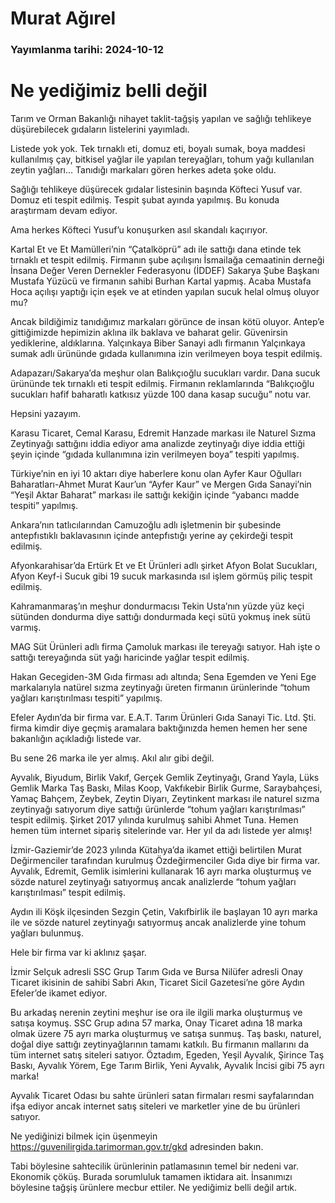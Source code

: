 # Murat Ağırel

### Yayımlanma tarihi: 2024-10-12

# Ne yediğimiz belli değil

Tarım ve Orman Bakanlığı nihayet taklit-tağşiş yapılan ve sağlığı tehlikeye düşürebilecek gıdaların listelerini yayımladı.

Listede yok yok. Tek tırnaklı eti, domuz eti, boyalı sumak, boya maddesi kullanılmış çay, bitkisel yağlar ile yapılan tereyağları, tohum yağı kullanılan zeytin yağları... Tanıdığı markaları gören herkes adeta şoke oldu.

Sağlığı tehlikeye düşürecek gıdalar listesinin başında Köfteci Yusuf var. Domuz eti tespit edilmiş. Tespit şubat ayında yapılmış. Bu konuda araştırmam devam ediyor.

Ama herkes Köfteci Yusuf’u konuşurken asıl skandalı kaçırıyor.

Kartal Et ve Et Mamülleri’nin “Çatalköprü” adı ile sattığı dana etinde tek tırnaklı et tespit edilmiş. Firmanın şube açılışını İsmailağa cemaatinin derneği İnsana Değer Veren Dernekler Federasyonu (İDDEF) Sakarya Şube Başkanı Mustafa Yüzücü ve firmanın sahibi Burhan Kartal yapmış. Acaba Mustafa Hoca açılışı yaptığı için eşek ve at etinden yapılan sucuk helal olmuş oluyor mu?



Ancak bildiğimiz tanıdığımız markaları görünce de insan kötü oluyor. Antep’e gittiğimizde hepimizin aklına ilk baklava ve baharat gelir. Güvenirsin yediklerine, aldıklarına. Yalçınkaya Biber Sanayi adlı firmanın Yalçınkaya sumak adlı ürününde gıdada kullanımına izin verilmeyen boya tespit edilmiş.

Adapazarı/Sakarya’da meşhur olan Balıkçıoğlu sucukları vardır. Dana sucuk ürününde tek tırnaklı eti tespit edilmiş. Firmanın reklamlarında “Balıkçıoğlu sucukları hafif baharatlı katkısız yüzde 100 dana kasap sucuğu” notu var.

Hepsini yazayım.

Karasu Ticaret, Cemal Karasu, Edremit Hanzade markası ile Naturel Sızma Zeytinyağı sattığını iddia ediyor ama analizde zeytinyağı diye iddia ettiği şeyin içinde “gıdada kullanımına izin verilmeyen boya” tespiti yapılmış.

Türkiye’nin en iyi 10 aktarı diye haberlere konu olan Ayfer Kaur Oğulları Baharatları-Ahmet Murat Kaur’un “Ayfer Kaur” ve Mergen Gıda Sanayi’nin “Yeşil Aktar Baharat” markası ile sattığı kekiğin içinde “yabancı madde tespiti” yapılmış.

Ankara’nın tatlıcılarından Camuzoğlu adlı işletmenin bir şubesinde antepfıstıklı baklavasının içinde antepfıstığı yerine ay çekirdeği tespit edilmiş.

Afyonkarahisar’da Ertürk Et ve Et Ürünleri adlı şirket Afyon Bolat Sucukları, Afyon Keyf-i Sucuk gibi 19 sucuk markasında ısıl işlem görmüş piliç tespit edilmiş.

Kahramanmaraş’ın meşhur dondurmacısı Tekin Usta’nın yüzde yüz keçi sütünden dondurma diye sattığı dondurmada keçi sütü yokmuş inek sütü varmış.

MAG Süt Ürünleri adlı firma Çamoluk markası ile tereyağı satıyor. Hah işte o sattığı tereyağında süt yağı haricinde yağlar tespit edilmiş.

Hakan Gecegiden-3M Gıda firması adı altında; Sena Egemden ve Yeni Ege markalarıyla natürel sızma zeytinyağı üreten firmanın ürünlerinde “tohum yağları karıştırılması tespiti” yapılmış.

Efeler Aydın’da bir firma var. E.A.T. Tarım Ürünleri Gıda Sanayi Tic. Ltd. Şti. firma kimdir diye geçmiş aramalara baktığınızda hemen hemen her sene bakanlığın açıkladığı listede var.

Bu sene 26 marka ile yer almış. Akıl alır gibi değil.

Ayvalık, Biyudum, Birlik Vakıf, Gerçek Gemlik Zeytinyağı, Grand Yayla, Lüks Gemlik Marka Taş Baskı, Milas Koop, Vakfıkebir Birlik Gurme, Saraybahçesi, Yamaç Bahçem, Zeybek, Zeytin Diyarı, Zeytinkent markası ile naturel sızma zeytinyağı satıyorum diye sattığı ürünlerde “tohum yağları karıştırılması” tespit edilmiş. Şirket 2017 yılında kurulmuş sahibi Ahmet Tuna. Hemen hemen tüm internet sipariş sitelerinde var. Her yıl da adı listede yer almış!

İzmir-Gaziemir’de 2023 yılında Kütahya’da ikamet ettiği belirtilen Murat Değirmenciler tarafından kurulmuş Özdeğirmenciler Gıda diye bir firma var. Ayvalık, Edremit, Gemlik isimlerini kullanarak 16 ayrı marka oluşturmuş ve sözde naturel zeytinyağı satıyormuş ancak analizlerde “tohum yağları karıştırılması” tespit edilmiş.

Aydın ili Köşk ilçesinden Sezgin Çetin, Vakıfbirlik ile başlayan 10 ayrı marka ile ve sözde naturel zeytinyağı satıyormuş ancak analizlerde yine tohum yağları bulunmuş.

Hele bir firma var ki aklınız şaşar.

İzmir Selçuk adresli SSC Grup Tarım Gıda ve Bursa Nilüfer adresli Onay Ticaret ikisinin de sahibi Sabri Akın, Ticaret Sicil Gazetesi’ne göre Aydın Efeler’de ikamet ediyor.

Bu arkadaş nerenin zeytini meşhur ise ora ile ilgili marka oluşturmuş ve satışa koymuş. SSC Grup adına 57 marka, Onay Ticaret adına 18 marka olmak üzere 75 ayrı marka oluşturmuş ve satışa sunmuş. Taş baskı, naturel, doğal diye sattığı zeytinyağlarının tamamı katkılı. Bu firmanın mallarını da tüm internet satış siteleri satıyor. Öztadım, Egeden, Yeşil Ayvalık, Şirince Taş Baskı, Ayvalık Yörem, Ege Tarım Birlik, Yeni Ayvalık, Ayvalık İncisi gibi 75 ayrı marka!

Ayvalık Ticaret Odası bu sahte ürünleri satan firmaları resmi sayfalarından ifşa ediyor ancak internet satış siteleri ve marketler yine de bu ürünleri satıyor.

Ne yediğinizi bilmek için üşenmeyin https://guvenilirgida.tarimorman.gov.tr/gkd adresinden bakın.

Tabi böylesine sahtecilik ürünlerinin patlamasının temel bir nedeni var. Ekonomik çöküş. Burada sorumluluk tamamen iktidara ait. İnsanımızı böylesine tağşiş ürünlere mecbur ettiler. Ne yediğimiz belli değil artık.

